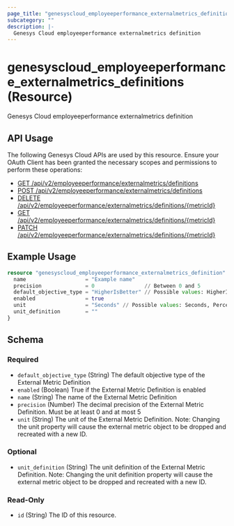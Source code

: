```yaml
---
page_title: "genesyscloud_employeeperformance_externalmetrics_definitions Resource - terraform-provider-genesyscloud"
subcategory: ""
description: |-
  Genesys Cloud employeeperformance externalmetrics definition
---
```

# genesyscloud_employeeperformance_externalmetrics_definitions (Resource)

Genesys Cloud employeeperformance externalmetrics definition

## API Usage
The following Genesys Cloud APIs are used by this resource. Ensure your OAuth Client has been granted the necessary scopes and permissions to perform these operations:

* [GET /api/v2/employeeperformance/externalmetrics/definitions](https://developer.genesys.cloud/devapps/api-explorer#get-api-v2-employeeperformance-externalmetrics-definitions)
* [POST /api/v2/employeeperformance/externalmetrics/definitions](https://developer.genesys.cloud/devapps/api-explorer#post-api-v2-employeeperformance-externalmetrics-definitions)
* [DELETE /api/v2/employeeperformance/externalmetrics/definitions/{metricId}](https://developer.genesys.cloud/devapps/api-explorer#delete-api-v2-employeeperformance-externalmetrics-definitions--metricId-)
* [GET /api/v2/employeeperformance/externalmetrics/definitions/{metricId}](https://developer.genesys.cloud/devapps/api-explorer#get-api-v2-employeeperformance-externalmetrics-definitions--metricId-)
* [PATCH /api/v2/employeeperformance/externalmetrics/definitions/{metricId}](https://developer.genesys.cloud/devapps/api-explorer#patch-api-v2-employeeperformance-externalmetrics-definitions--metricId-)

## Example Usage

```terraform
resource "genesyscloud_employeeperformance_externalmetrics_definition" "example_externalmetrics_definition" {
  name                   = "Example name"
  precision              = 0                // Between 0 and 5
  default_objective_type = "HigherIsBetter" // Possible values: HigherIsBetter, LowerIsBetter, TargetArea
  enabled                = true
  unit                   = "Seconds" // Possible values: Seconds, Percent, Number, Currency
  unit_definition        = ""
}
```

<!-- schema generated by tfplugindocs -->
## Schema

### Required

- `default_objective_type` (String) The default objective type of the External Metric Definition
- `enabled` (Boolean) True if the External Metric Definition is enabled
- `name` (String) The name of the External Metric Definition
- `precision` (Number) The decimal precision of the External Metric Definition. Must be at least 0 and at most 5
- `unit` (String) The unit of the External Metric Definition. Note: Changing the unit property will cause the external metric object to be dropped and recreated with a new ID.

### Optional

- `unit_definition` (String) The unit definition of the External Metric Definition. Note: Changing the unit definition property will cause the external metric object to be dropped and recreated with a new ID.

### Read-Only

- `id` (String) The ID of this resource.

